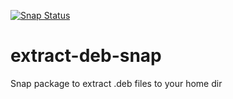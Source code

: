 [![Snap Status](https://build.snapcraft.io/badge/ogra1/extract-deb-snap.svg)](https://build.snapcraft.io/user/ogra1/extract-deb-snap)

# extract-deb-snap
Snap package to extract .deb files to your home dir
